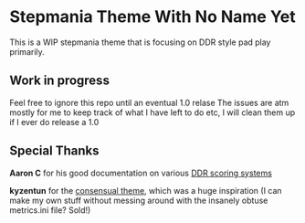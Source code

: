 # Stepmania Theme With No Name Yet

This is a WIP stepmania theme that is focusing on DDR style pad play primarily.

## Work in progress

Feel free to ignore this repo until an eventual 1.0 relase
The issues are atm mostly for me to keep track of what I have left to do etc, I will clean them up if I ever do release a 1.0

## Special Thanks

**Aaron C** for his good documentation on various [DDR scoring systems](http://aaronin.jp/ddrssystem.html#ss10)

**kyzentun** for the [consensual theme](https://github.com/AratnitY/consensual/), which was a huge inspiration (I can make my own stuff without messing around with the insanely obtuse metrics.ini file? Sold!)
